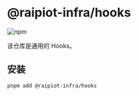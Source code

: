 # @raipiot-infra/hooks

![npm](https://img.shields.io/npm/v/@raipiot-infra/hooks?logo=typescript&label=hooks&registry_uri=http%3A%2F%2Fnpm-registry.raipiot.com%3A4873)

该仓库是通用的 Hooks。

## 安装

```bash
pnpm add @raipiot-infra/hooks
```
